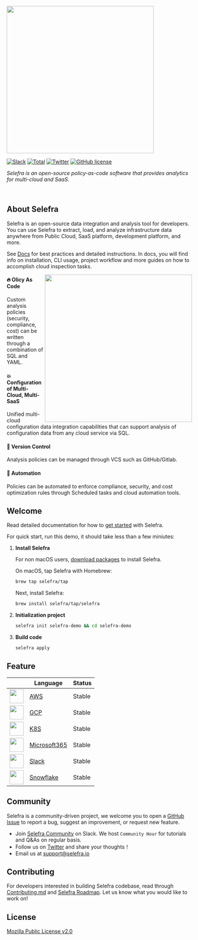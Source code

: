 <!-- Your Title -->
<p align="left">
<img src="https://user-images.githubusercontent.com/124020340/224677116-44ae9c6c-a543-4813-9ef3-c7cbcacd2fbe.png" width="400">
</p>

<!-- Badges -->
<p align="left">   
<a href="https://www.selefra.io/community/join"><img alt="Slack" src="https://img.shields.io/badge/Slack-666?logo=slack"></a>
<a href="https://github.com/selefra/selefra"><img alt="Total" src="https://img.shields.io/github/downloads/selefra/selefra/total?logo=github"></a>
<a href="https://twitter.com/SelefraCorp"><img alt="Twitter" src="https://img.shields.io/badge/Twitter-666?logo=Twitter"></a>
<a href="https://github.com/selefra/selefra/blob/master/LICENSE"><img alt="GitHub license" src="https://img.shields.io/github/license/selefra/selefra?style=social"></a>
  </p>

<!-- Description -->
  <p align="left">
    <i>Selefra is an open-source policy-as-code software that provides analytics for multi-cloud and SaaS.</i>
  </p>

<br/>

<!-- About Selefra -->

## About Selefra

Selefra is an open-source data integration and analysis tool for developers. You can use Selefra to extract, load, and analyze infrastructure data anywhere from Public Cloud, SaaS platform, development platform, and more.

See [Docs](https://selefra.io/docs) for best practices and detailed instructions. In docs, you will find info on installation, CLI usage, project workflow and more guides on how to accomplish cloud inspection tasks.

<img align="right" width="400" src="https://user-images.githubusercontent.com/124020340/224889579-556ee877-28e0-4638-b88f-ee9a4564c33a.png" />

#### 🔥 Olicy As Code

Custom analysis policies (security, compliance, cost) can be written through a combination of SQL and YAML.

#### 💥 Configuration of Multi-Cloud, Multi-SaaS

Unified multi-cloud configuration data integration capabilities that can support analysis of configuration data from any cloud service via SQL.

#### 🌟 Version Control

Analysis policies can be managed through VCS such as GitHub/Gitlab.

#### 🥤 Automation

Policies can be automated to enforce compliance, security, and cost optimization rules through Scheduled tasks and cloud automation tools.

## Welcome

Read detailed documentation for how to [get started](https://selefra.io/docs/get-started/) with Selefra.

For quick start, run this demo, it should take less than a few miniutes:

1. **Install Selefra**

    For non macOS users, [download packages](https://github.com/selefra/selefra/releases) to install Selefra.

    On macOS, tap Selefra with Homebrew:

    ```bash
    brew tap selefra/tap
    ```

    Next, install Selefra:

    ```bash
    brew install selefra/tap/selefra
    ```

2. **Initialization project**

    ```bash
    selefra init selefra-demo && cd selefra-demo
    ```

3. **Build code**

    ```bash
    selefra apply 
    ```
    
## Feature

|    | Language | Status |
| -- | -------- | ------ |
| <img src="https://user-images.githubusercontent.com/124020340/224913715-846ee552-1ecf-4ad2-ae62-b59f35a44a75.png" height=38 />     | [AWS](https://www.selefra.io/docs/providers-connector/aws) | Stable |
| <img src="https://user-images.githubusercontent.com/124020340/224914312-4889ecc5-7389-46c6-b702-5d23e3e1be16.png" height=38 />     | [GCP](https://www.selefra.io/docs/providers-connector/gcp) | Stable |
| <img src="https://user-images.githubusercontent.com/124020340/224914454-dac803a6-7f1e-4b98-869a-7b72e329f312.png" height=38 />     | [K8S](https://www.selefra.io/docs/providers-connector/k8s) | Stable |
| <img src="https://user-images.githubusercontent.com/124020340/224914705-ee2f1d63-c4e2-4bce-aea3-72851d65c135.png" height=38 />      | [Microsoft365](https://www.selefra.io/docs/providers-connector/microsoft365)     | Stable |
| <img src="https://user-images.githubusercontent.com/124020340/224914806-8d6d9f91-e332-47b9-9003-f877081383c0.png" height=38 />      | [Slack](https://www.selefra.io/docs/providers-connector/slack)     | Stable |
| <img src="https://user-images.githubusercontent.com/124020340/224914970-404a97c9-40eb-432a-b01f-d54f11fdc4c3.png" height=38 />      | [Snowflake](https://www.selefra.io/docs/providers-connector/snowflake)     | Stable |

## Community

Selefra is a community-driven project, we welcome you to open a [GitHub Issue](https://github.com/selefra/selefra/issues/new/choose) to report a bug, suggest an improvement, or request new feature.

-  Join [Selefra Community](https://selefra.io/community/join) on Slack. We host `Community Hour` for tutorials and Q&As on regular basis.
-  Follow us on [Twitter](https://twitter.com/SelefraCorp) and share your thoughts！
-  Email us at support@selefra.io

## Contributing

For developers interested in building Selefra codebase, read through [Contributing.md](https://github.com/selefra/selefra/blob/main/CONTRIBUTING.md) and [Selefra Roadmap](https://github.com/orgs/selefra/projects/1).
Let us know what you would like to work on!

## License

[Mozilla Public License v2.0](https://github.com/selefra/selefra/blob/main/LICENSE)
